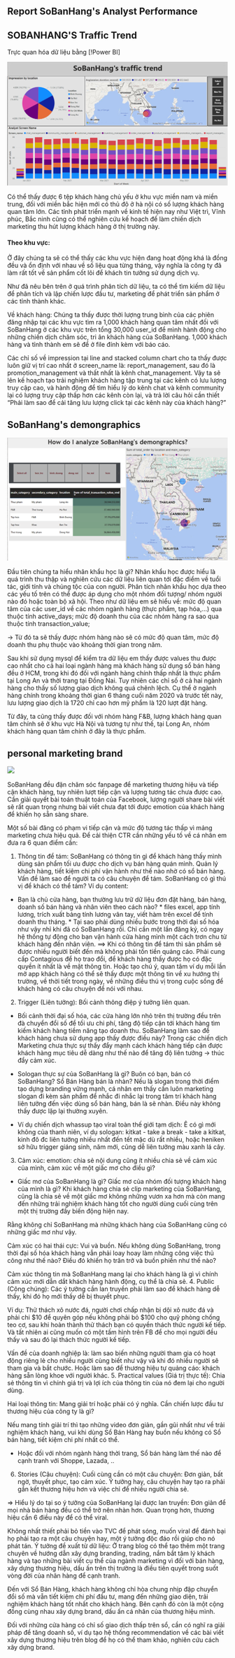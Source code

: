## Report SoBanHang's Analyst Performance

## SOBANHANG'S Traffic Trend

Trực quan hóa dữ liệu bằng [!Power BI]

<img src="https://github.com/Quan-Thi-Thanh-Hoa/Funda_Python/blob/20ed60b1896ee9a43106a6e2d0e5850a6f5d3de8/Screenshot%202022-10-29%20152547.png">

Có thể thấy được 6 tệp khách hàng chủ yếu ở khu vực miền nam và miền trung, đối với miền bắc hiện mới có thủ đô ở hà nội có số lượng khách hàng quan tâm lớn. Các tỉnh phát triển mạnh về kinh tế hiện nay như Việt trì, Vĩnh phúc, Bắc ninh cũng có thể nghiên cứu kế hoạch để làm chiến dịch marketing thu hút lượng khách hàng ở thị trường này.

#### Theo khu vực: 

Ở đây chúng ta sẽ có thể thấy các khu vực hiện đang hoạt động khá là đồng đều và ổn định với nhau về số liệu qua từng tháng, vậy nghĩa là công ty đã làm rất tốt về sản phẩm cốt lõi để khách tin tưởng sử dụng dịch vụ. 

Như đã nêu bên trên ở quá trình phân tích dữ liệu, ta có thể tìm kiếm dữ liệu để phân tích và lập chiến lược đầu tư, marketing để phát triển sản phẩm ở các tỉnh thành khác. 

Về khách hàng: Chúng ta thấy được thời lượng trung bình của các phiên đăng nhập tại các khu vực tìm ra 1,000 khách hàng quan tâm nhất đối với SoBanHang ở các khu vực trên tổng 30,000 user_id để mình hành động cho những chiến dịch chăm sóc, tri ân khách hàng của SoBanHang. 1,000 khách hàng và tỉnh thành em sẽ để ở file đính kèm với báo cáo.

Các chỉ số về impression tại line and stacked column chart cho ta thấy được luôn giữ vị trí cao nhất ở screen_name là: report_management, sau đó là promotion_management và thất nhất là kênh chat_management. Vậy ta sẽ lên kế hoạch tạo trải nghiệm khách hàng tập trung tại các kênh có lưu lượng truy cập cao, và hành động để tìm hiểu lý do kênh chat và kênh community lại có lượng truy cập thấp hơn các kênh còn lại, và trả lời câu hỏi cần thiết “Phải làm sao để cải tăng lưu lượng click tại các kênh này của khách hàng?”

## SoBanHang's demongraphics

<img src="https://github.com/Quan-Thi-Thanh-Hoa/Funda_Python/blob/20ed60b1896ee9a43106a6e2d0e5850a6f5d3de8/Screenshot%202022-10-29%20152829.png">

Đầu tiên chúng ta hiểu nhân khẩu học là gì?
Nhân khẩu học được hiểu là quá trình thu thập và nghiên cứu các dữ liệu liên quan tới đặc điểm về tuổi tác, giới tính và chủng tộc của con người.
Phân tích nhân khẩu học dựa theo các yếu tố trên có thể được áp dụng cho một nhóm đối tượng/ nhóm người nào đó hoặc toàn bộ xã hội.
Theo như dữ liệu em sẽ hiểu về:
mức độ quan tâm của các user_id về các nhóm ngành hàng (thực phẩm, tạp hóa,…) qua thuộc tính active_days; 
mức độ doanh thu của các nhóm hàng ra sao qua thuộc tính transaction_value;

-> Từ đó ta sẽ thấy được nhóm hàng nào sẽ có mức độ quan tâm, mức độ doanh thu phụ thuộc vào khoảng thời gian trong năm.

Sau khi sử dụng mysql để kiểm tra dữ liệu em thấy được values thu được cao nhất cho cả hai loại ngành hàng mà khách hàng sử dụng sổ bán hàng đều ở HCM, trong khi đó đối với ngành hàng chính thấp nhất là thực phẩm tại Long An và thời trang tại Đồng Nai. 
Tuy nhiên các chỉ số ở cả hai ngành hàng cho thấy số lượng giao dịch không quá chênh lệch. Cụ thể ở ngành hàng chính trong khoảng thời gian 6 tháng cuối năm 2020 và trước tết này, lưu lượng giao dịch là 1720 chỉ cao hơn mỹ phẩm là 120 lượt đặt hàng. 

Từ đây, ta cũng thấy được đối với nhóm hàng F&B, lượng khách hàng quan tâm chính sẽ ở khu vực Hà Nội và tương tự như thế, tại Long An, nhóm khách hàng quan tâm chính ở đây là thực phẩm.


## personal marketing brand

<img src="https://media-exp1.licdn.com/dms/image/C561BAQEWcBOxrvwIqA/company-background_10000/0/1650336590949?e=2147483647&v=beta&t=ODhLo7XemuwDF6BmG0d-r2OZRMo0vU56Eybgfrxll8k">

SoBanHang đều đặn chăm sóc fanpage để marketing thương hiệu và tiếp cận khách hàng, tuy nhiên lượt tiếp cận và lượng tương tác chưa được cao.
Cần giải quyết bài toán thuật toán của Facebook, lượng người share bài viết sẽ rất quan trọng nhưng bài viết chưa đạt tới được emotion của khách hàng để khiến họ sẵn sàng share.

Một số bài đăng có phạm vi tiếp cận và mức độ tương tác thấp vì mảng marketing chưa hiệu quả. Để cải thiện CTR cần những yếu tố về cá nhân em đưa ra 6 quan điểm cần:

1. Thông tin để tám: SoBanHang có thông tin gì để khách hàng thấy mình dùng sản phẩm tối ưu được cho dịch vụ bán hàng quán mình. Quản lý khách hàng, tiết kiệm chi phí vận hành như thế nào nhờ có sổ bán hàng. Vấn đề làm sao để người ta có câu chuyện để tám. SoBanHang có gì thú vị để khách có thể tám?
Ví dụ content:
+ Bạn là chủ cửa hàng, bạn thường lưu trữ dữ liệu đơn đặt hàng, bán hàng, doanh số bán hàng và nhân viên theo cách nào?
           * files excel, app tính lương, trích xuất bảng tính lương vân tay, viết hàm trên excel để tính doanh thu tháng.
           * Tại sao phải dùng nhiều bước trong thời đại số hóa như vậy nhỉ khi đã có SoBanHang rồi. Chỉ cần một lần đăng ký, có ngay hệ thống tự động cho bạn vận hành cửa hàng mình một cách trơn chu từ khách hàng đến nhân viên.
==> Khi có thông tin để tám thì sản phẩm sẽ được nhiều người biết đến mà không phải tốn tiền quảng cáo. Phải cung cấp Contagious để họ trao đổi, để khách hàng thấy được họ có đặc quyền ít nhất là về mặt thông tin. Hoặc tạo chú ý, quan tâm ví dụ mỗi lần mở app khách hàng có thể sẽ thấy được một thông tin về xu hướng thị trường, về thời tiết trong ngày, về những điều thú vị trong cuộc sống để khách hàng có câu chuyện để nói với nhau.
2. Trigger (Liên tưởng): Bối cảnh thông điệp ý tưởng liên quan. 

- Bối cảnh thời đại số hóa, các cửa hàng lớn nhỏ trên thị trường đều trên đà chuyển đổi số để tối ưu chi phí, tăng độ tiếp cận tới khách hàng tìm kiếm khách hàng tiềm năng tạo doanh thu. SoBanHang làm sao để khách hàng chưa sử dụng app thấy được điều này? Trong các chiến dịch Marketing chưa thực sự thấy đẩy mạnh cách khách hàng tiếp cận được khách hàng mục tiêu dễ dàng như thế nào để tăng độ liên tưởng -> thúc đẩy cảm xúc.

- Sologan thực sự của SoBanHang là gì? Buôn có bạn, bán có SoBanHang? Sổ Bán Hàng bán là nhàn? Nếu là slogan trong thời điểm tạo dựng branding vững mạnh, cá nhân em thấy cần luôn marketing slogan đi kèm sản phẩm để nhắc đi nhắc lại trong tâm trí khách hàng liên tưởng đến việc dùng sổ bán hàng, bán là sẽ nhàn. Điều này không thấy được lặp lại thường xuyên.

- Ví dụ chiến dịch whassup tạo viral toàn thế giới tạm dịch: Ê có gì mới không của thanh niên, ví dụ sologan: kitkat - take a break - take a kitkat, kinh đô đc liên tưởng nhiều nhất đến tết mặc dù rất nhiều, hoặc heniken sở hữu trigger giáng sinh, năm mới, cũng dễ liên tưởng màu xanh lá cây.
3. Cảm xúc: emotion: chia sẻ nội dung cũng ít nhiều chia sẻ về cảm xúc của mình, cảm xúc về một giấc mơ cho điều gì?

- Giấc mơ của SoBanHang là gì? Giấc mơ của nhóm đối tượng khách hàng của mình là gì? Khi khách hàng chia sẻ clip marketing của SoBanHang, cũng là chia sẻ về một giấc mơ không những vươn xa hơn mà còn mang đến những trải nghiệm khách hàng tốt cho người dùng cuối cùng trên một thị trường đầy biến động hiện nay.

Rằng không chỉ SoBanHang mà những khách hàng của SoBanHang cũng có những giấc mơ như vậy.

Cảm xúc có hai thái cực: Vui và buồn. Nếu không dùng SoBanHang, trong thời đại số hóa khách hàng vẫn phải loay hoay làm những công việc thủ công như thế nào? Điều đó khiến họ trăn trở và buồn phiền như thế nào? 

Cảm xúc thông tin mà SoBanHang mang lại cho khách hàng là gì vì chính cảm xúc mới dẫn dắt khách hàng hành động, cụ thể là chia sẻ.
4. Public (Công chúng): Các ý tưởng cần lan truyền phải làm sao để khách hàng dễ thấy, khi đó họ mới thấy dễ bị thuyết phục. 

Ví dụ: Thử thách xô nước đá, người chơi chấp nhận bị dội xô nước đá và phải chi $10 để quyên góp nếu không phải bỏ $100 cho quỹ phòng chống teo cơ, sau khi hoàn thành thử thách bạn có quyền thách thức người kế tiếp. Và tất nhiên ai cũng muốn có một tấm hình trên FB để cho mọi người đều thấy và sau đó lại thách thức người kế tiếp. 

Vấn đề của doanh nghiệp là: làm sao biến những người tham gia có hoạt động riêng lẻ cho nhiều người cùng biết như vậy và khi đó nhiều người sẽ tham gia và bắt chước. Hoặc làm sao để thương hiệu tự quảng cáo: khách hàng sẵn lòng khoe với người khác.
5. Practical values (Giá trị thực tế): Chia sẻ thông tin vì chính giá trị và lợi ích của thông tin của nó đem lại cho người dùng. 

Hai loại thông tin: Mang giải trí hoặc phải có ý nghĩa. Cần chiến lược đầu tư thương hiệu của công ty là gì? 

Nếu mang tính giải trí thì tạo những video đơn giản, gần gũi nhất như về trải nghiệm khách hàng, vui khi dùng Sổ Bán Hàng hay buồn nếu không có Sổ bán hàng, tiết kiệm chi phí nhất có thể. 

- Hoặc đối với nhóm ngành hàng thời trang, Sổ bán hàng làm thế nào để cạnh tranh với Shoppe, Lazada, ..
6. Stories (Câu chuyện): Cuối cùng cần có một câu chuyện: Đơn giản, bất ngờ, thuyết phục, tạo cảm xúc. Ý tưởng hay, câu chuyện hay tạo ra phải gắn kết thương hiệu hơn và việc chỉ để nhiều người chia sẻ. 

=> Hiểu lý do tại so ý tưởng của SoBanHang lại được lan truyền: Đơn giản để mọi nhà bán hàng đều có thể trở nên nhàn hơn. Quan trọng hơn, thương hiệu cần 6 điều này để có thể viral.

Không nhất thiết phải bỏ tiền vào TVC để phát sóng, muốn viral để đánh bại họ phải tạo ra một câu chuyện hay, một ý tưởng độc đáo rồi giúp cho nó phát tán.
Ý tưởng đề xuất từ dữ liệu: Ở trang blog có thể tạo thêm một trang chuyên về hướng dẫn xây dựng branding, trading, nắm bắt tâm lý khách hàng và tạo những bài viết cụ thể của ngành marketing vì đối với bán hàng, xây dựng thương hiệu, dấu ấn trên thị trường là điều tiên quyết trong suốt vòng đời của nhãn hàng để cạnh tranh.

Đến với Sổ Bán Hàng, khách hàng không chỉ hòa chung nhịp đập chuyển đổi số mà vẫn tiết kiệm chi phí đầu tư, mang đến những giao diện, trải nghiệm khách hàng tốt nhất cho khách hàng. Bên cạnh đó còn là một cộng đồng cùng nhau xây dựng brand, dấu ấn cá nhân của thương hiệu mình.

Đối với những cửa hàng có chỉ số giao dịch thấp trên sổ, cần có nghĩ ra giải pháp để tăng doanh số, ví dụ tạo hệ thống recommendation về các bài viết xây dựng thương hiệu trên blog để họ có thể tham khảo, nghiên cứu cách xây dựng brand. 
